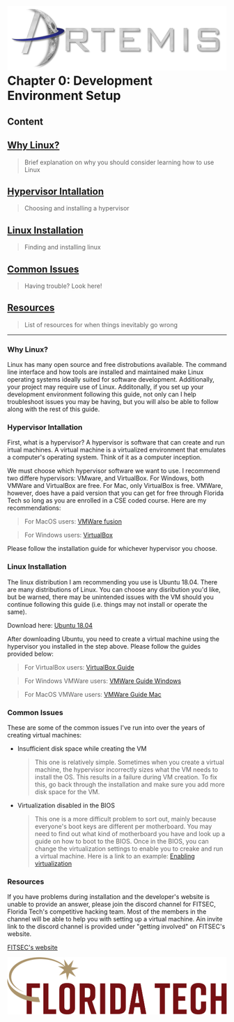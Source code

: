 ![](../images/artemis.png)
Chapter 0: Development Environment Setup
=====

## Content

[Why Linux?](#why-linux)
-----
> Brief explanation on why you should consider learning how to use Linux

[Hypervisor Intallation](#hypervisor-installation)
-----
> Choosing and installing a hypervisor

[Linux Installation](#linux-installation)
-----
> Finding and installing linux

[Common Issues](#common-issues)
-----
> Having trouble? Look here!

[Resources](#resources)
-----
> List of resources for when things inevitably go wrong

-----

### Why Linux?

Linux has many open source and free distrobutions available. The command line interface and how tools are installed and maintained make Linux operating systems ideally suited for software development. Additionally, your project may require use of Linux. Additonally, if you set up your development environment following this guide, not only can I help troubleshoot issues you may be having, but you will also be able to follow along with the rest of this guide.

### Hypervisor Intallation

First, what is a hypervisor? A hypervisor is software that can create and run irtual machines. A virtual machine is a virtualized environment that emulates a computer's operating system. Think of it as a computer inception.

We must choose which hypervisor software we want to use. I recommend two differe hypervisors: VMware, and VirtualBox. For Windows, both VMWare and VirtualBox are free. For Mac, only VirtualBox is free. VMWare, however, does have a paid version that you can get for free through Florida Tech so long as you are enrolled in a CSE coded course. Here are my recommendations:

> For MacOS users:	[VMWare fusion](https://www.vmware.com/products/fusion.html)

> For Windows users: 	[VirtualBox](https://www.virtualbox.org/)

Please follow the installation guide for whichever hypervisor you choose. 

### Linux Installation

The linux distribution I am recommending you use is Ubuntu 18.04. There are many distributions of Linux. You can choose any disribution you'd like, but be warned, there may be unintended issues with the VM should you continue following this guide (i.e. things may not install or operate the same).

Download here: [Ubuntu 18.04](https://ubuntu.com/download/desktop)

After downloading Ubuntu, you need to create a virtual machine using the hypervisor you installed in the step above. Please follow the guides provided below:

> For VirtualBox users: 	[VirtualBox Guide](https://askubuntu.com/questions/142549/how-to-install-ubuntu-on-virtualbox)

> For Windows VMWare users:	[VMWare Guide Windows](https://theholmesoffice.com/installing-ubuntu-in-vmware-player-on-windows/)

> For MacOS VMWare users:	[VMWare Guide Mac](https://graspingtech.com/vmware-fusion-ubuntu-18.04/)

### Common Issues

These are some of the common issues I've run into over the years of creating virtual machines:

* Insufficient disk space while creating the VM
 
	> This one is relatively simple. Sometimes when you create a virtual machine, the hypervisor incorrectly sizes what the VM needs to install the OS. This results in a failure during VM creation. To fix this, go back through the installation and make sure you add more disk space for the VM.
	> 

* Virtualization disabled in the BIOS
	
	> This one is a more difficult problem to sort out, mainly because everyone's boot keys are different per motherboard. You may need to find out what kind of motherboard you have and look up a guide on how to boot to the BIOS. Once in the BIOS, you can change the virtualization settings to enable you to creake and run a virtual machine.
	> Here is a link to an example: [Enabling virtualization](https://graspingtech.com/vmware-fusion-ubuntu-18.04/)
### Resources

If you have problems during installation and the developer's website is unable to provide an answer, please join the discord channel for FITSEC, Florida Tech's competitive hacking team. Most of the members in the channel will be able to help you with setting up a virtual machine. Ain invite link to the discord channel is provided under "getting involved" on FITSEC's website.

[FITSEC's website](fitsec.github.io)

![](../images/floridatech.png)
